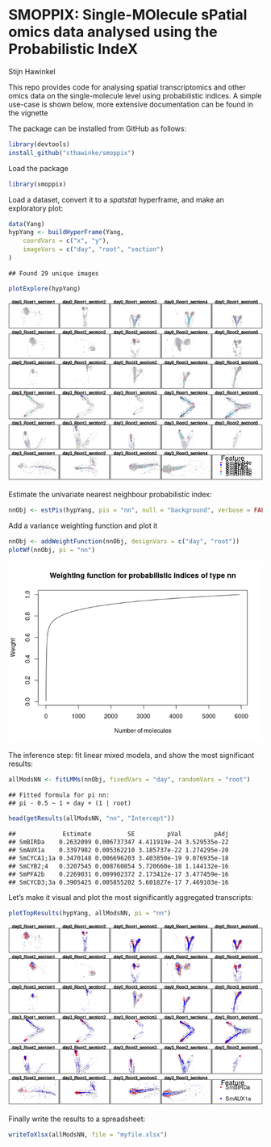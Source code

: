 SMOPPIX: Single-MOlecule sPatial omics data analysed using the
Probabilistic IndeX
================
Stijn Hawinkel

This repo provides code for analysing spatial transcriptomics and other
omics data on the single-molecule level using probabilistic indices. A
simple use-case is shown below, more extensive documentation can be
found in the vignette

The package can be installed from GitHub as follows:

``` r
library(devtools)
install_github("sthawinke/smoppix")
```

Load the package

``` r
library(smoppix)
```

Load a dataset, convert it to a *spatstat* hyperframe, and make an
exploratory plot:

``` r
data(Yang)
hypYang <- buildHyperFrame(Yang,
    coordVars = c("x", "y"),
    imageVars = c("day", "root", "section")
)
```

    ## Found 29 unique images

``` r
plotExplore(hypYang)
```

![](README_files/figure-gfm/loadYang-1.png)<!-- -->

Estimate the univariate nearest neighbour probabilistic index:

``` r
nnObj <- estPis(hypYang, pis = "nn", null = "background", verbose = FALSE)
```

Add a variance weighting function and plot it

``` r
nnObj <- addWeightFunction(nnObj, designVars = c("day", "root"))
plotWf(nnObj, pi = "nn")
```

![](README_files/figure-gfm/wf-1.png)<!-- -->

The inference step: fit linear mixed models, and show the most
significant results:

``` r
allModsNN <- fitLMMs(nnObj, fixedVars = "day", randomVars = "root")
```

    ## Fitted formula for pi nn:
    ## pi - 0.5 ~ 1 + day + (1 | root)

``` r
head(getResults(allModsNN, "nn", "Intercept"))
```

    ##             Estimate          SE         pVal         pAdj
    ## SmBIRDa    0.2632099 0.006737347 4.411919e-24 3.529535e-22
    ## SmAUX1a    0.3397982 0.005362210 3.185737e-22 1.274295e-20
    ## SmCYCA1;1a 0.3470148 0.006696203 3.403850e-19 9.076935e-18
    ## SmCYB2;4   0.3207545 0.008760854 5.720660e-18 1.144132e-16
    ## SmPFA2b    0.2269031 0.009902372 2.173412e-17 3.477459e-16
    ## SmCYCD3;3a 0.3905425 0.005855202 5.601827e-17 7.469103e-16

Let’s make it visual and plot the most significantly aggregated
transcripts:

``` r
plotTopResults(hypYang, allModsNN, pi = "nn")
```

![](README_files/figure-gfm/plotTopRes-1.png)<!-- -->

Finally write the results to a spreadsheet:

``` r
writeToXlsx(allModsNN, file = "myfile.xlsx")
```

